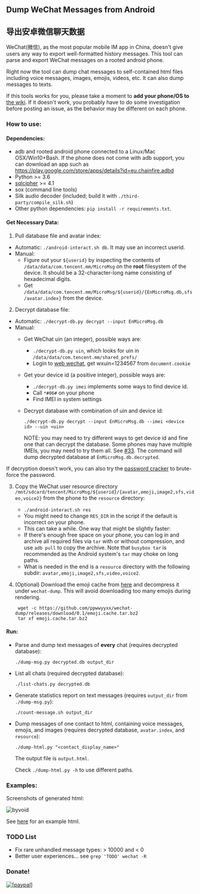 ## Dump WeChat Messages from Android

## 导出安卓微信聊天数据

WeChat(微信), as the most popular mobile IM app in China, doesn't give users any way to export well-formatted history messages.
This tool can parse and export WeChat messages on a rooted android phone.

Right now the tool can dump chat messages to self-contained html files including voice messages, images, emojis, videos, etc.
It can also dump messages to texts.

If this tools works for you, please take a moment to __add your phone/OS to__ [the wiki](https://github.com/ppwwyyxx/wechat-dump/wiki).
If it doesn't work, you probably have to do some investigation before posting an issue, as the behavior may be different on each phone.

### How to use:

#### Dependencies:
+ adb and rooted android phone connected to a Linux/Mac OSX/Win10+Bash.
  If the phone does not come with adb support, you can download an app such as https://play.google.com/store/apps/details?id=eu.chainfire.adbd
+ Python >= 3.6
+ [sqlcipher](https://github.com/sqlcipher/sqlcipher) >= 4.1
+ sox (command line tools)
+ Silk audio decoder (included; build it with `./third-party/compile_silk.sh`)
+ Other python dependencies: `pip install -r requirements.txt`.

#### Get Necessary Data:

1. Pull database file and avatar index:
  + Automatic: `./android-interact.sh db`. It may use an incorrect userid.
  + Manual:
    + Figure out your `${userid}` by inspecting the contents of `/data/data/com.tencent.mm/MicroMsg` on the __root__ filesystem of the device. It should be a 32-character-long name consisting of hexadecimal digits.
    + Get `/data/data/com.tencent.mm/MicroMsg/${userid}/{EnMicroMsg.db,sfs/avatar.index}` from the device.
2. Decrypt database file:
  + Automatic: `./decrypt-db.py decrypt --input EnMicroMsg.db`
  + Manual:
    + Get WeChat uin (an integer), possible ways are:
      + `./decrypt-db.py uin`, which looks for uin in `/data/data/com.tencent.mm/shared_prefs/`
      + Login to [web wechat](https://wx.qq.com), get wxuin=1234567 from `document.cookie`
    + Get your device id (a positive integer), possible ways are:
      + `./decrypt-db.py imei` implements some ways to find device id.
      + Call `*#06#` on your phone
      + Find IMEI in system settings
    + Decrypt database with combination of uin and device id:

      ```
      ./decrypt-db.py decrypt --input EnMicroMsg.db --imei <device id> --uin <uin>
      ```

      NOTE: you may need to try different ways to get device id and fine one that can decrypt the
      database. Some phones may have multiple IMEIs, you may need to try them all.
      See [#33](https://github.com/ppwwyyxx/wechat-dump/issues/33).
      The command will dump decrypted database at `EnMicroMsg.db.decrypted`.

  If decryption doesn't work, you can also try the [password cracker](https://github.com/chg-hou/EnMicroMsg.db-Password-Cracker)
  to brute-force the password.

3. Copy the WeChat user resource directory `/mnt/sdcard/tencent/MicroMsg/${userid}/{avatar,emoji,image2,sfs,video,voice2}` from the phone to the `resource` directory:
	+ `./android-interact.sh res`
	+ You might need to change `RES_DIR` in the script if the default is incorrect on your phone.
	+ This can take a while. One way that might be slightly faster:
    + If there's enough free space on your phone, you can log in and archive all required files via `tar` with or without compression,
		  and use `adb pull` to copy the archive. Note that `busybox tar` is recommended as the Android system's `tar` may choke on long paths.
	+ What is needed in the end is a `resource` directory with the following subdir: `avatar,emoji,image2,sfs,video,voice2`.

4. (Optional) Download the emoji cache from [here](https://github.com/ppwwyyxx/wechat-dump/releases/download/0.1/emoji.cache.tar.bz2)
	and decompress it under `wechat-dump`. This will avoid downloading too many emojis during rendering.

        wget -c https://github.com/ppwwyyxx/wechat-dump/releases/download/0.1/emoji.cache.tar.bz2
        tar xf emoji.cache.tar.bz2

#### Run:
+ Parse and dump text messages of __every__ chat (requires decrypted database):

    ```
    ./dump-msg.py decrypted.db output_dir
    ```

+ List all chats (required decrypted database):

    ```
    ./list-chats.py decrypted.db
    ```

+ Generate statistics report on text messages (requires `output_dir` from `./dump-msg.py`):

    ```
    ./count-message.sh output_dir
    ```

+ Dump messages of one contact to html, containing voice messages, emojis, and images (requires decrypted database, `avatar.index`, and `resource`):

    ```
    ./dump-html.py "<contact_display_name>"
    ```

    The output file is `output.html`.

    Check `./dump-html.py -h` to use different paths.

### Examples:
Screenshots of generated html:

![byvoid](https://github.com/ppwwyyxx/wechat-dump/raw/master/screenshots/byvoid.jpg)

See [here](http://ppwwyyxx.com/static/wechat/example.html) for an example html.

### TODO List
+ Fix rare unhandled message types: > 10000 and < 0
+ Better user experiences... see `grep 'TODO' wechat -R`


### Donate!
<a href="https://www.paypal.com/cgi-bin/webscr?cmd=_donations&business=7BC299GRDLEDU&lc=US&item_name=wechat%2ddump&item_number=wechat%2ddump&currency_code=USD&bn=PP%2dDonationsBF%3abtn_donate_SM%2egif%3aNonHosted">
<img src="https://img.shields.io/badge/Paypal-Buy%20a%20Drink-blue.svg" alt="[paypal]" />
</a>
